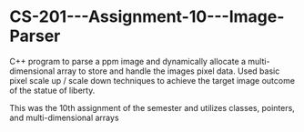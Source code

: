 # CS-201---Assignment-10---Image-Parser
C++ program to parse a ppm image and dynamically allocate a multi-dimensional array to store and handle the images pixel data. Used basic pixel scale up / scale down techniques to achieve the target image outcome of the statue of liberty.

This was the 10th assignment of the semester and utilizes classes, pointers, and multi-dimensional arrays

